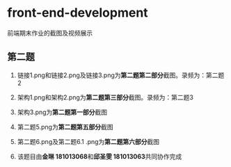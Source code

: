 # front-end-development
前端期末作业的截图及视频展示

## 第二题
1. 链接1.png和链接2.png及链接3.png为**第二题第二部分**截图。录频为：第二题2

2. 架构1.png和架构2.png为**第二题第三部分**截图。录频为：第二题3

3. 架构3.png为**第二题第一部分**截图

4. 第二题5.png为**第二题第五部分**截图

5. 第二题6.png及第二题6.1 .png为**第二题第六部分**截图

6. 该题目由**金琳 181013068**和**邱圣雯 181013063**共同协作完成
